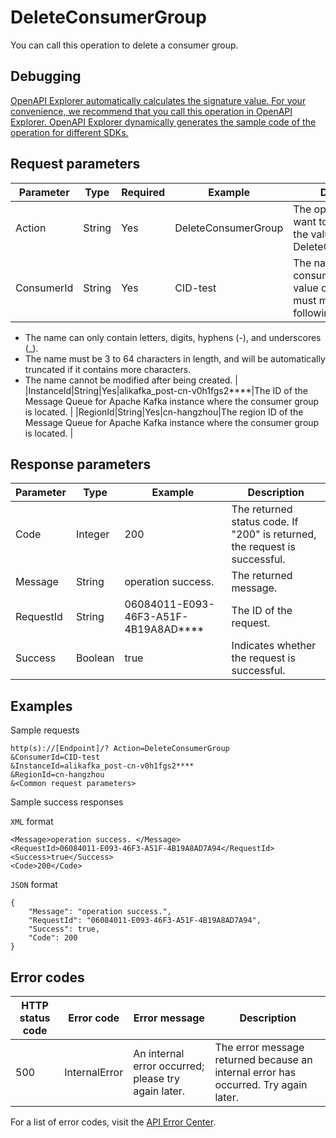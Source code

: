 # DeleteConsumerGroup

You can call this operation to delete a consumer group.

## Debugging

[OpenAPI Explorer automatically calculates the signature value. For your convenience, we recommend that you call this operation in OpenAPI Explorer. OpenAPI Explorer dynamically generates the sample code of the operation for different SDKs.](https://api.aliyun.com/#product=alikafka&api=DeleteConsumerGroup&type=RPC&version=2019-09-16)

## Request parameters

|Parameter|Type|Required|Example|Description|
|---------|----|--------|-------|-----------|
|Action|String|Yes|DeleteConsumerGroup|The operation that you want to perform. Set the value to DeleteConsumerGroup. |
|ConsumerId|String|Yes|CID-test|The name of the consumer group. The value of this parameter must meet the following requirements:

 -   The name can only contain letters, digits, hyphens \(-\), and underscores \(\_\).
-   The name must be 3 to 64 characters in length, and will be automatically truncated if it contains more characters.
-   The name cannot be modified after being created. |
|InstanceId|String|Yes|alikafka\_post-cn-v0h1fgs2\*\*\*\*|The ID of the Message Queue for Apache Kafka instance where the consumer group is located. |
|RegionId|String|Yes|cn-hangzhou|The region ID of the Message Queue for Apache Kafka instance where the consumer group is located. |

## Response parameters

|Parameter|Type|Example|Description|
|---------|----|-------|-----------|
|Code|Integer|200|The returned status code. If "200" is returned, the request is successful. |
|Message|String|operation success.|The returned message. |
|RequestId|String|06084011-E093-46F3-A51F-4B19A8AD\*\*\*\*|The ID of the request. |
|Success|Boolean|true|Indicates whether the request is successful. |

## Examples

Sample requests

```
http(s)://[Endpoint]/? Action=DeleteConsumerGroup
&ConsumerId=CID-test
&InstanceId=alikafka_post-cn-v0h1fgs2****
&RegionId=cn-hangzhou
&<Common request parameters>
```

Sample success responses

`XML` format

```
<Message>operation success. </Message>
<RequestId>06084011-E093-46F3-A51F-4B19A8AD7A94</RequestId>
<Success>true</Success>
<Code>200</Code>
```

`JSON` format

```
{
    "Message": "operation success.",
    "RequestId": "06084011-E093-46F3-A51F-4B19A8AD7A94",
    "Success": true,
    "Code": 200
}
```

## Error codes

|HTTP status code|Error code|Error message|Description|
|----------------|----------|-------------|-----------|
|500|InternalError|An internal error occurred; please try again later.|The error message returned because an internal error has occurred. Try again later.|

For a list of error codes, visit the [API Error Center](https://error-center.alibabacloud.com/status/product/alikafka).

